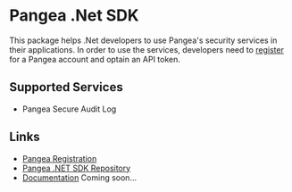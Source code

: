 # Pangea .Net SDK

This package helps .Net developers to use Pangea's security services in their applications. In order to use the services, developers need to [register](https://login.aws.us.pangea.cloud/signup) for a Pangea account and optain an API token.

## Supported Services

- Pangea Secure Audit Log

## Links
- [Pangea Registration](https://login.aws.us.pangea.cloud/signup)
- [Pangea .NET SDK Repository](https://github.com/pangeacyber)
- [Documentation](https://pangea.cloud/docs/sdk/dotnet/) Coming soon...
